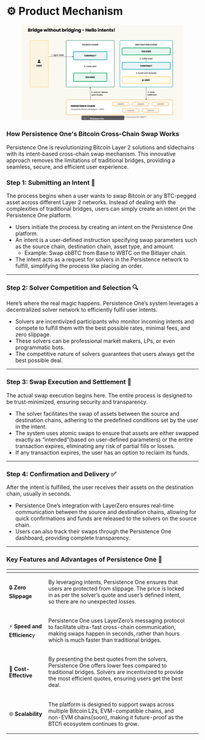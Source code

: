 # ⚙️ Product Mechanism

<figure><img src="../.gitbook/assets/unnamed.png" alt=""><figcaption></figcaption></figure>

### How Persistence One's Bitcoin Cross-Chain Swap Works

Persistence One is revolutionizing Bitcoin Layer 2 solutions and sidechains with its intent-based cross-chain swap mechanism. This innovative approach removes the limitations of traditional bridges, providing a seamless, secure, and efficient user experience.

### Step 1: Submitting an Intent 📝

The process begins when a user wants to swap Bitcoin or any BTC-pegged asset across different Layer 2 networks. Instead of dealing with the complexities of traditional bridges, users can simply create an intent on the Persistence One platform.

* Users initiate the process by creating an intent on the Persistence One platform.
* An intent is a user-defined instruction specifying swap parameters such as the source chain, destination chain, asset type, and amount.
  * Example: Swap cbBTC from Base to WBTC on the Bitlayer chain.
* The intent acts as a request for solvers in the Persistence network to fulfill, simplifying the process like placing an order.

***

### Step 2: Solver Competition and Selection 🔍

Here’s where the real magic happens. Persistence One’s system leverages a decentralized solver network to efficiently fulfil user intents.

* Solvers are incentivized participants who monitor incoming intents and compete to fulfill them with the best possible rates, minimal fees, and zero slippage.
* These solvers can be professional market makers, LPs, or even programmatic bots.
* The competitive nature of solvers guarantees that users always get the best possible deal.

***

### Step 3: Swap Execution and Settlement 🔄

The actual swap execution begins here. The entire process is designed to be trust-minimized, ensuring security and transparency.

* The solver facilitates the swap of assets between the source and destination chains, adhering to the predefined conditions set by the user in the intent.
* The system uses atomic swaps to ensure that assets are either swapped exactly as “intended”(based on user-defined parameters) or the entire transaction expires, eliminating any risk of partial fills or losses.
* If any transaction expires, the user has an option to reclaim its funds.

***

### Step 4: Confirmation and Delivery ✅

After the intent is fulfilled, the user receives their assets on the destination chain, usually in seconds.

* Persistence One’s integration with LayerZero ensures real-time communication between the source and destination chains, allowing for quick confirmations and funds are released to the solvers on the source chain.
* Users can also track their swaps through the Persistence One dashboard, providing complete transparency.

***

### Key Features and Advantages of Persistence One 🌟

<table data-view="cards"><thead><tr><th></th><th></th><th></th><th data-hidden></th></tr></thead><tbody><tr><td>🔒 <strong>Zero Slippage</strong></td><td><p></p><p>By leveraging intents, Persistence One ensures that users are protected from slippage. The price is locked in as per the solver’s quote and user’s defined intent, so there are no unexpected losses.</p></td><td></td><td></td></tr><tr><td>⚡ <strong>Speed and Efficienc</strong>y</td><td><p></p><p>Persistence One uses LayerZero’s messaging protocol to facilitate ultra-fast cross-chain communication, making swaps happen in seconds, rather than hours which is much faster than traditional bridges.</p></td><td></td><td></td></tr><tr><td>💸 <strong>Cost-Effective</strong></td><td><p></p><p>By presenting the best quotes from the solvers, Persistence One offers lower fees compared to traditional bridges. Solvers are incentivized to provide the most efficient quotes, ensuring users get the best deal.</p></td><td></td><td></td></tr><tr><td>🌐 <strong>Scalability</strong></td><td><p></p><p>The platform is designed to support swaps across multiple Bitcoin L2s, EVM-compatible chains, and non-EVM chains(soon), making it future-proof as the BTCfi ecosystem continues to grow.</p></td><td></td><td></td></tr></tbody></table>

